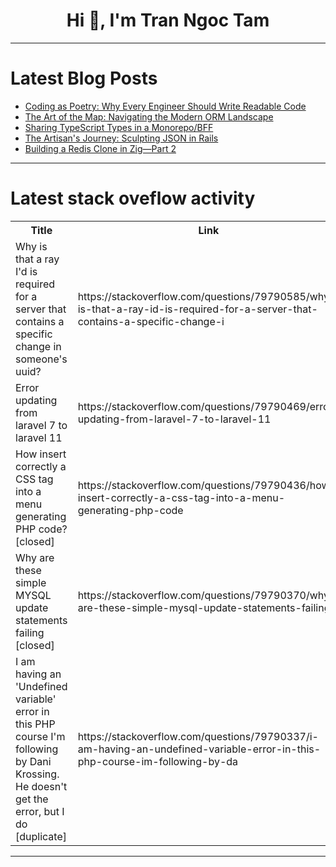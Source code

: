 <h1 align="center">Hi 👋, I'm Tran Ngoc Tam</h1>

---

# Latest Blog Posts 
<!-- BLOG-POST-LIST:START -->
- [Coding as Poetry: Why Every Engineer Should Write Readable Code](https://dev.to/themustaphatijani/coding-as-poetry-why-every-engineer-should-write-readable-code-4j91)
- [The Art of the Map: Navigating the Modern ORM Landscape](https://dev.to/alex_aslam/the-art-of-the-map-navigating-the-modern-orm-landscape-3ijc)
- [Sharing TypeScript Types in a Monorepo/BFF](https://dev.to/wantedhorizon1/sharing-typescript-types-in-a-monorepobff-2k8a)
- [The Artisan&#39;s Journey: Sculpting JSON in Rails](https://dev.to/alex_aslam/the-artisans-journey-sculpting-json-in-rails-32ei)
- [Building a Redis Clone in Zig—Part 2](https://dev.to/barddoo/building-a-redis-clone-in-zig-part-2-49of)
<!-- BLOG-POST-LIST:END -->

---

# Latest stack oveflow activity
<table>
  <tr><th>Title</th><th>Link</th></tr>
  <!-- STACKOVERFLOW:START --><tr><td>Why is that a ray I&#39;d is required for a server that contains a specific change in someone&#39;s uuid?</td><td>https://stackoverflow.com/questions/79790585/why-is-that-a-ray-id-is-required-for-a-server-that-contains-a-specific-change-i</td></tr><tr><td>Error updating from laravel 7 to laravel 11</td><td>https://stackoverflow.com/questions/79790469/error-updating-from-laravel-7-to-laravel-11</td></tr><tr><td>How insert correctly a CSS tag into a menu generating PHP code? [closed]</td><td>https://stackoverflow.com/questions/79790436/how-insert-correctly-a-css-tag-into-a-menu-generating-php-code</td></tr><tr><td>Why are these simple MYSQL update statements failing [closed]</td><td>https://stackoverflow.com/questions/79790370/why-are-these-simple-mysql-update-statements-failing</td></tr><tr><td>I am having an &#39;Undefined variable&#39; error in this PHP course I&#39;m following by Dani Krossing. He doesn&#39;t get the error, but I do [duplicate]</td><td>https://stackoverflow.com/questions/79790337/i-am-having-an-undefined-variable-error-in-this-php-course-im-following-by-da</td></tr><!-- STACKOVERFLOW:END -->
</table>

---


